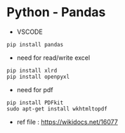 # Python - Pandas

+ VSCODE

```
pip install pandas
```

+ need for read/write excel
```
pip install xlrd   
pip install openpyxl  
```

+ need for pdf
```
pip install PDFkit
sudo apt-get install wkhtmltopdf
```


+ ref 
file : https://wikidocs.net/16077